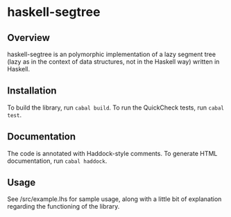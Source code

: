 # haskell-segtree

## Overview

haskell-segtree is an polymorphic implementation of a lazy segment tree (lazy
as in the context of data structures, not in the Haskell way) written in
Haskell.

## Installation

To build the library, run `cabal build`. To run the QuickCheck tests, run
`cabal test`.

## Documentation

The code is annotated with Haddock-style comments. To generate HTML
documentation, run `cabal haddock`.

## Usage

See /src/example.lhs for sample usage, along with a little bit of explanation
regarding the functioning of the library.
